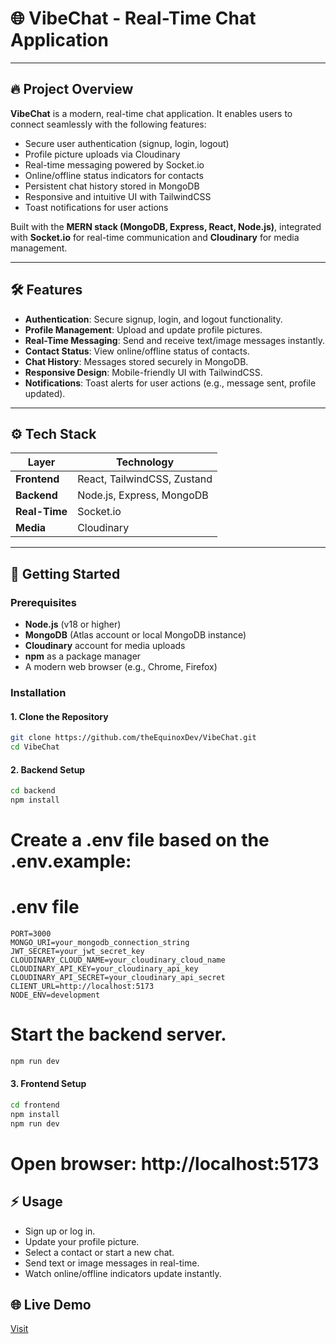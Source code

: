 # 🌐 VibeChat - Real-Time Chat Application

---

## 🔥 Project Overview

**VibeChat** is a modern, real-time chat application. It enables users to connect seamlessly with the following features:

- Secure user authentication (signup, login, logout)
- Profile picture uploads via Cloudinary
- Real-time messaging powered by Socket.io
- Online/offline status indicators for contacts
- Persistent chat history stored in MongoDB
- Responsive and intuitive UI with TailwindCSS
- Toast notifications for user actions

Built with the **MERN stack (MongoDB, Express, React, Node.js)**, integrated with **Socket.io** for real-time communication and **Cloudinary** for media management.

---

## 🛠 Features

- **Authentication**: Secure signup, login, and logout functionality.
- **Profile Management**: Upload and update profile pictures.
- **Real-Time Messaging**: Send and receive text/image messages instantly.
- **Contact Status**: View online/offline status of contacts.
- **Chat History**: Messages stored securely in MongoDB.
- **Responsive Design**: Mobile-friendly UI with TailwindCSS.
- **Notifications**: Toast alerts for user actions (e.g., message sent, profile updated).

---

## ⚙️ Tech Stack

| Layer         | Technology                  |
| ------------- | --------------------------- |
| **Frontend**  | React, TailwindCSS, Zustand |
| **Backend**   | Node.js, Express, MongoDB   |
| **Real-Time** | Socket.io                   |
| **Media**     | Cloudinary                  |

---

## 🚀 Getting Started

### Prerequisites

- **Node.js** (v18 or higher)
- **MongoDB** (Atlas account or local MongoDB instance)
- **Cloudinary** account for media uploads
- **npm** as a package manager
- A modern web browser (e.g., Chrome, Firefox)

### Installation

#### 1. Clone the Repository

```bash
git clone https://github.com/theEquinoxDev/VibeChat.git
cd VibeChat
```

#### 2. Backend Setup

```bash
cd backend
npm install
```

# Create a .env file based on the .env.example:

# .env file

    PORT=3000
    MONGO_URI=your_mongodb_connection_string
    JWT_SECRET=your_jwt_secret_key
    CLOUDINARY_CLOUD_NAME=your_cloudinary_cloud_name
    CLOUDINARY_API_KEY=your_cloudinary_api_key
    CLOUDINARY_API_SECRET=your_cloudinary_api_secret
    CLIENT_URL=http://localhost:5173
    NODE_ENV=development

# Start the backend server.

```bash
npm run dev
```

#### 3. Frontend Setup

```bash
cd frontend
npm install
npm run dev
```

# Open browser: http://localhost:5173

## ⚡ Usage

- Sign up or log in.
- Update your profile picture.
- Select a contact or start a new chat.
- Send text or image messages in real-time.
- Watch online/offline indicators update instantly.

## 🌐 Live Demo

[Visit](https://vibechat-nq1r5.sevalla.app/)
